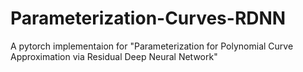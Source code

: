 # Parameterization-Curves-RDNN
 A pytorch implementaion for "Parameterization for Polynomial Curve Approximation via Residual Deep Neural Network"
